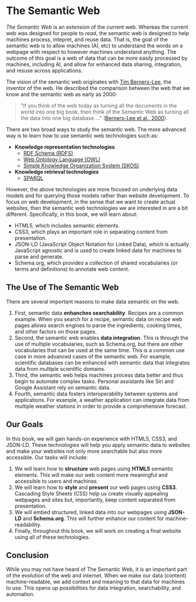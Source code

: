 # The Semantic Web

*The Semantic Web* is an extension of the current web.
Whereas the current web was designed for people to *read*, the semantic web is designed to help machines process, intepret, and reuse data.
That is, the goal of the semantic web is to allow machines (AI, etc) to understand the words on a webpage
with respect to however machines understand anything.
The outcome of this goal is a web of data that can be more easily processed by machines, including AI, and allow for enhanced
data sharing, integration, and resuse across applications.

The vision of the semantic web originates with [Tim Berners-Lee][tbl], the inventor of the web.
He described the comparison between the web that we know and the semantic web as early as 2000:

> "If you think of the web today as turning all the documents in the world into one big book,
> then think of the Semantic Web as turning all the data into one big database ..." ([Berners-Lee et al., 2000][berners2000]).

There are two broad ways to study the semantic web.
The more advanced way is to learn how to use semantic web technologies such as:

- **Knowledge representation technologies**
    - [RDF Schema (RDFS)][rdfs]
    - [Web Ontology Language (OWL)][owl]
    - [Simple Knowledge Organization System (SKOS)][skos]
- **Knowledge retrieval technologies**
    - [SPARQL][sparql]

However, the above technologies are more focused on underlying data models and for querying those models rather than website development.
To focus on web development, in the sense that we want to create actual websites,
then the semantic web technologies we are interested in are a bit different.
Specifically, in this book, we will learn about:

- HTML5, which includes semantic elements.
- CSS3, which plays an important role in separating content from presentation.
- JSON-LD (JavaScript Object Notation for Linked Data), which is actually JavaScript agnostic and is used to create linked data for machines to parse and generate.
- Schema.org, which provides a collection of shared vocabularies (or terms and definitions) to annotate web content.

## The Use of The Semantic Web

There are several important reasons to make data semantic on the web.

1. First, semantic data **enhanches searchability**. Recipes are a common example. When you search for a recipe,
   semantic data on recipe web pages allows search engines to parse the ingredients, cooking times, and other factors on those pages.
2. Second, the semantic web enables **data integration**. This is through the use of multiple vocabularies, such as Schema.org,
   but there are other vocabularies that can be used at the same time. This is a common use case in more advanced cases of the semantic web.
   For example, scientific databases can be enhanced with semantic data that integrates data from multiple scientific domains.
3. Third, the semantic web helps machines process data better and thus begin to automate complex tasks. Personal assistants like Siri and
   Google Assistant rely on semantic data.
4. Fourth, semantic data fosters interoperability between systems and applications. For example, a weather application can integrate data from multiple
   weather stations in order to provide a comprehensive forecast.
   
## Our Goals

In this book, we will gain hands-on experience with HTML5, CSS3, and JSON-LD.
These technologies will help you apply semantic data to websites and make your websites not only more searchable but also more accessible.
Our tasks will include:

1. We will learn how to **structure** web pages using **HTML5** semantic elements. This will make our web content more meaningful and accessible
   to users and machines.
2. We will learn how to **style** and **present** our web pages using **CSS3**. Cascading Style Sheets (CSS) help us create visually appealing
   webpages and sites but, importantly, keep content separated from presentation.
3. We will embed structured, linked data into our webpages using **JSON-LD** and **Schema.org**. This will further enhance our content for machine-readability.
4. Finally, throughout this book, we will work on creating a final website using all of these technologies.

## Conclusion

While you may not have heard of The Semantic Web, it is an important part of the evolution of the web and internet.
When we make our data (content) machine-readable, we add context and meaning to that data for machines to use.
This opens up possibilities for data integration, searchability, and automation.


[tbl]:https://en.wikipedia.org/wiki/Tim_Berners-Lee
[berners2000]:https://www.w3.org/2000/Talks/0906-xmlweb-tbl/text.htm
[rdfs]:https://en.wikipedia.org/wiki/RDF_Schema
[owl]:https://en.wikipedia.org/wiki/Web_Ontology_Language
[skos]:https://en.wikipedia.org/wiki/Simple_Knowledge_Organization_System
[sparql]:https://en.wikipedia.org/wiki/SPARQL
